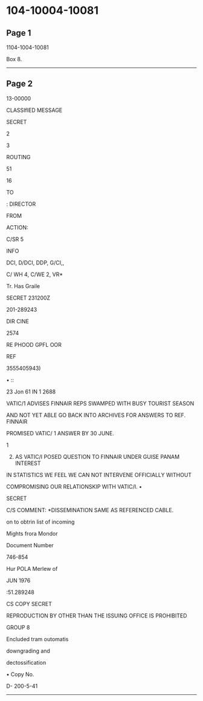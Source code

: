 # 104-10004-10081

## Page 1

1104-1004-10081

Box 8.

---

## Page 2

13-00000

CLASSIfIED MESSAGE

SECRET

2

3

ROUTING

51

16

TO

: DIRECTOR

FROM

ACTION:

C/SR 5

INFO

DCI, D/DCI, DDP, G/CI,,

C/ WH 4, C/WE 2, VR*

Tr. Has Graile

SECRET 231200Z

201-289243

DIR CINE

2574

RE PHOOD GPFL OOR

REF

3555405943)

• ::

23 Jon 61 IN 1 2688

VATIC/1 ADVISES FINNAIR REPS SWAMPED WITH BUSY TOURIST SEASON

AND NOT YET ABLE GO BACK INTO ARCHIVES FOR ANSWERS TO REF. FINNAIR

PROMISED VATIC/ 1 ANSWER BY 30 JUNE.

1

2. AS VATIC/I POSED QUESTION TO FINNAIR UNDER GUISE PANAM INTEREST

IN STATISTICS WE FEEL WE CAN NOT INTERVENE OFFICIALLY WITHOUT

COMPROMISING OUR RELATIONSKIP WITH VATIC/I. •

SECRET

C/S COMMENT: *DISSEMINATION SAME AS REFERENCED CABLE.

on to obtrin list of incoming

Mights frora Mondor

Document Number

746-854

Hur POLA Merlew of

JUN 1976

:51.289248

CS COPY SECRET

REPRODUCTION BY OTHER THAN THE ISSUING OFFICE IS PROHIBITED

GROUP 8

Encluded tram outomatis

downgrading and

dectossification

• Copy No.

D- 200-5-41

---

